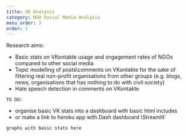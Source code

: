 ```yaml
---
title: VK Analysis
category: NGO Social Media Analysis
menu_order: 3
order: 1
---
```


Research aims:
- Basic stats on VKontakte usage and sngagement rates of NGOs compared to other social media
- Topic modelling of posts\comments on VKontakte for the sake of filtering real non-profit organisations from other groups (e.g. blogs, news, organisations that has nothing to do with civil society)
- Hate speech detection in comments on VKontakte

`TO DO:`

- organise basic VK stats into a dashboard with basic html includes
- or make a link to heroku app with Dash dashboard \Streamlit`

`graphs with basic stats here`

